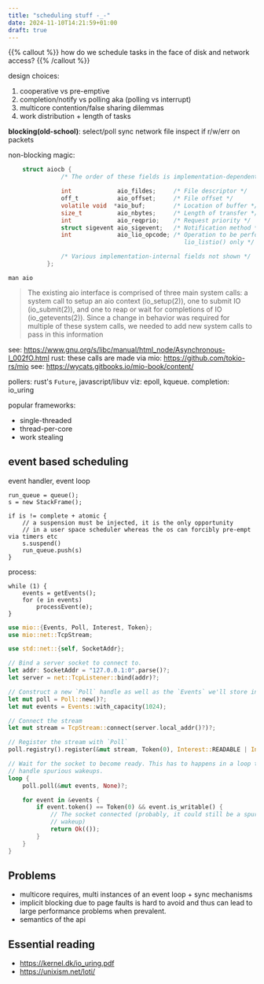 ```yaml
---
title: "scheduling stuff -_-"
date: 2024-11-10T14:21:59+01:00
draft: true
---
```


{{% callout %}}
how do we schedule tasks in the face of disk and network access?
{{% /callout %}}

design choices:

1. cooperative vs pre-emptive
2. completion/notify vs polling aka (polling vs interrupt)
3. multicore contention/false sharing dilemmas
4. work distribution + length of tasks

**blocking(old-school)**:
select/poll sync network file inspect if r/w/err on packets

non-blocking magic:
```c
    struct aiocb {
               /* The order of these fields is implementation-dependent */

               int             aio_fildes;     /* File descriptor */
               off_t           aio_offset;     /* File offset */
               volatile void  *aio_buf;        /* Location of buffer */
               size_t          aio_nbytes;     /* Length of transfer */
               int             aio_reqprio;    /* Request priority */
               struct sigevent aio_sigevent;   /* Notification method */
               int             aio_lio_opcode; /* Operation to be performed;
                                                  lio_listio() only */

               /* Various implementation-internal fields not shown */
           };
```

```
man aio
```

> The existing aio interface is comprised of three main system calls: a system call to setup an aio context (io_setup(2)),
one to submit IO (io_submit(2)), and one to reap or wait for completions of IO (io_getevents(2)). Since a change
in behavior was required for multiple of these system calls, we needed to add new system calls to pass in this
information

see: https://www.gnu.org/s/libc/manual/html_node/Asynchronous-I_002fO.html
rust: these calls are made via mio: https://github.com/tokio-rs/mio
see: https://wycats.gitbooks.io/mio-book/content/

pollers: rust's `Future`, javascript/libuv viz: epoll, kqueue. completion: io_uring

popular frameworks:
- single-threaded
- thread-per-core
- work stealing

## event based scheduling
event handler, event loop

```
run_queue = queue();
s = new StackFrame();

if is != complete + atomic {
    // a suspension must be injected, it is the only opportunity 
    // in a user space scheduler whereas the os can forcibly pre-empt via timers etc
    s.suspend() 
    run_queue.push(s)
}
```

process:

```
while (1) {
    events = getEvents();
    for (e in events)
        processEvent(e);
}
```


```rust
use mio::{Events, Poll, Interest, Token};
use mio::net::TcpStream;

use std::net::{self, SocketAddr};

// Bind a server socket to connect to.
let addr: SocketAddr = "127.0.0.1:0".parse()?;
let server = net::TcpListener::bind(addr)?;

// Construct a new `Poll` handle as well as the `Events` we'll store into
let mut poll = Poll::new()?;
let mut events = Events::with_capacity(1024);

// Connect the stream
let mut stream = TcpStream::connect(server.local_addr()?)?;

// Register the stream with `Poll`
poll.registry().register(&mut stream, Token(0), Interest::READABLE | Interest::WRITABLE)?;

// Wait for the socket to become ready. This has to happens in a loop to
// handle spurious wakeups.
loop {
    poll.poll(&mut events, None)?;

    for event in &events {
        if event.token() == Token(0) && event.is_writable() {
            // The socket connected (probably, it could still be a spurious
            // wakeup)
            return Ok(());
        }
    }
}
```

## Problems
- multicore requires, multi instances of an event loop + sync mechanisms
- implicit blocking due to page faults is hard to avoid and thus can lead to large performance problems when prevalent.
- semantics of the api


## Essential reading
- https://kernel.dk/io_uring.pdf
- https://unixism.net/loti/
